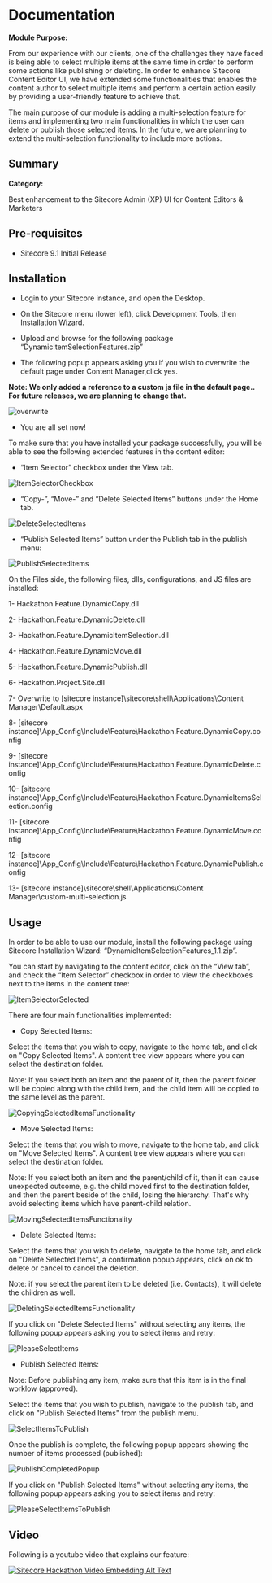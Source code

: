 # Documentation

**Module Purpose:**

From our experience with our clients, one of the challenges they have faced is being able to select multiple items at the same time in order to perform some actions like publishing or deleting.
In order to enhance Sitecore Content Editor UI, we have extended some functionalities that enables the content author to select multiple items and perform a certain action easily by providing a user-friendly feature to achieve that.

The main purpose of our module is adding a multi-selection feature for items and implementing two main functionalities in which the user can delete or publish those selected items.
In the future, we are planning to extend the multi-selection functionality to include more actions.


## Summary

**Category:** 

Best enhancement to the Sitecore Admin (XP) UI for Content Editors & Marketers

## Pre-requisites

- Sitecore 9.1 Initial Release

## Installation

- Login to your Sitecore instance, and open the Desktop. 

- On the Sitecore menu (lower left), click Development Tools, then Installation Wizard.

- Upload and browse for the following package “DynamicItemSelectionFeatures.zip”

- The following popup appears asking you if you wish to overwrite the default page under Content Manager,click yes.

**Note: We only added a reference to a custom js file in the default page.. For future releases, we are planning to change that.**

![overwrite](images/overwrite.png?raw=true "overwrite")

- You are all set now!

To make sure that you have installed your package successfully, you will be able to see the following extended features in the content editor:

- “Item Selector” checkbox under the View tab.

![ItemSelectorCheckbox](images/ItemSelectorCheckbox.png?raw=true "Item Selector Checkbox")

- “Copy-”, “Move-” and “Delete Selected Items” buttons under the Home tab.

![DeleteSelectedItems](images/CopyMoveDeleteSelectedItems.png?raw=true "Delete Selected Items Button")

- “Publish Selected Items” button under the Publish tab in the publish menu:

![PublishSelectedItems](images/PublishSelectedItems.png?raw=true "Publish Selected Items Button")

On the Files side, the following files, dlls, configurations, and JS files are installed:

1- Hackathon.Feature.DynamicCopy.dll

2- Hackathon.Feature.DynamicDelete.dll

3- Hackathon.Feature.DynamicItemSelection.dll

4- Hackathon.Feature.DynamicMove.dll

5- Hackathon.Feature.DynamicPublish.dll

6- Hackathon.Project.Site.dll

7- Overwrite to [sitecore instance]\sitecore\shell\Applications\Content Manager\Default.aspx

8- [sitecore instance]\App_Config\Include\Feature\Hackathon.Feature.DynamicCopy.config

9- [sitecore instance]\App_Config\Include\Feature\Hackathon.Feature.DynamicDelete.config

10- [sitecore instance]\App_Config\Include\Feature\Hackathon.Feature.DynamicItemsSelection.config

11- [sitecore instance]\App_Config\Include\Feature\Hackathon.Feature.DynamicMove.config

12- [sitecore instance]\App_Config\Include\Feature\Hackathon.Feature.DynamicPublish.config

13- [sitecore instance]\sitecore\shell\Applications\Content Manager\custom-multi-selection.js


## Usage

In order to be able to use our module, install the following package using Sitecore Installation Wizard: “DynamicItemSelectionFeatures_1.1.zip”.

You can start by navigating to the content editor, click on the “View tab”, and check the “Item Selector” checkbox in order to view the checkboxes next to the items in the content tree:

![ItemSelectorSelected](images/ItemSelectorSelected.png?raw=true "Item Selector Selected")

There are four main functionalities implemented:

- Copy Selected Items:

Select the items that you wish to copy, navigate to the home tab, and click on "Copy Selected Items". A content tree view appears where you can select the destination folder.

Note: If you select both an item and the parent of it, then the parent folder will be copied along with the child item, and the child item will be copied to the same level as the parent.

![CopyingSelectedItemsFunctionality](images/CopyingSelectedItemsFunctionality.png?raw=true "Copying Selected Items Functionality")

- Move Selected Items:

Select the items that you wish to move, navigate to the home tab, and click on "Move Selected Items". A content tree view appears where you can select the destination folder.

Note: If you select both an item and the parent/child of it, then it can cause unexpected outcome, e.g. the child moved first to the destination folder, and then the parent beside of the child, losing the hierarchy. That's why avoid selecting items which have parent-child relation.

![MovingSelectedItemsFunctionality](images/MovingSelectedItemsFunctionality.png?raw=true "Moving Selected Items Functionality")

- Delete Selected Items:

Select the items that you wish to delete, navigate to the home tab, and click on "Delete Selected Items", a confirmation popup appears, click on ok to delete or cancel to cancel the deletion.

Note: if you select the parent item to be deleted (i.e. Contacts), it will delete the children as well.

![DeletingSelectedItemsFunctionality](images/DeletingSelectedItemsFunctionality.png?raw=true "Deleting Selected Items Functionality")

If you click on "Delete Selected Items" without selecting any items, the following popup appears asking you to select items and retry:

![PleaseSelectItems](images/PleaseSelectItems.png?raw=true "Please Select Items")

- Publish Selected Items:

Note: Before publishing any item, make sure that this item is in the final worklow (approved).

Select the items that you wish to publish, navigate to the publish tab, and click on "Publish Selected Items" from the publish menu.

![SelectItemsToPublish](images/SelectItemsToPublish.png?raw=true "Select Items To Publish")

Once the publish is complete, the following popup appears showing the number of items processed (published):

![PublishCompletedPopup](images/PublishCompletedPopup.png?raw=true "Publish Completed Popup")

If you click on "Publish Selected Items" without selecting any items, the following popup appears asking you to select items and retry:

![PleaseSelectItemsToPublish](images/PleaseSelectItemsToPublish.png?raw=true "Please Select Items To Publish")

## Video

Following is a youtube video that explains our feature:

[![Sitecore Hackathon Video Embedding Alt Text](https://img.youtube.com/vi/C0EEo8V9PUI/0.jpg)](https://www.youtube.com/watch?v=C0EEo8V9PUI)
